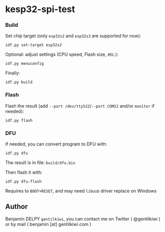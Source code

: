 # kesp32-spi-test

### Build

Set chip target (only `esp32s2` and `esp32s3` are supported for now):
```
idf.py set-target esp32s2
```

Optional: adjust settings (CPU speed, Flash size, etc.):
```
idf.py menuconfig
```

Finally:
```
idf.py build
```

### Flash

Flash the result (add `--port /dev/ttyS22`/`--port COM22` and/or `monitor` if needed):
```
idf.py flash
```

### DFU

If needed, you can convert program to DFU with:
```
idf.py dfu
```
The result is in file: `build/dfu.bin`

Then flash it with:
```
idf.py dfu-flash
```
Requires to `BOOT+RESET`, and may need `libusb` driver replace on Windows

## Author
Benjamin DELPY `gentilkiwi`, you can contact me on Twitter ( @gentilkiwi ) or by mail ( benjamin [at] gentilkiwi.com )